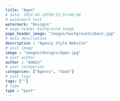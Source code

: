 ```yaml
---
title: "Agen"
# date: 2019-04-10T09:51:57+06:00
# watermark text
watermark: "Designs"
# page header background image
page_header_image: "images/background/about.jpg"
# meta description
description : "Agency Style Website"
# post image
image : "images/designs/Agen.jpg"
# post author
author : "Admin"
# post categories
categories: ["Agency", "SaaS"]
# post tags
tags: [""]
# type
type : "post"
---
```


